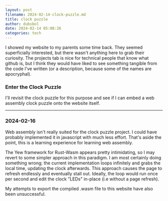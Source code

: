 ```yaml
---
layout: post
filename: 2024-02-14-clock-puzzle.md
title: clock puzzle
author: dubsbol
date: 2024-02-14 05:08:26
categories: tech
---
```

I showed my website to my parents some time back. They seemed superficially interested, but there wasn't anything here to grab their curiosity. The projects tab is nice for technical people that know what github is, but I think they would have liked to see something tangible from the code I've written (or a description, because some of the names are apocryphal).

### Enter the Clock Puzzle

I'll revisit the clock puzzle for this purpose and see if I can embed a web assembly clock puzzle onto the website itself.

---
### 2024-02-16
Web assembly isn't really suited for the clock puzzle project. I could have probably implemented it in javascript with much less effort. That's aside the point, this is a learning experience for learning web assembly.

The Yew framework for Rust-Wasm appears pretty intimidating, so I may revert to some simpler approach in this paradigm. I am most certainly doing something wrong; the current implementation loops infinitely and grabs the local time, updating the clock afterwards. This approach causes the page to refresh endlessly and eventually stall out. Ideally, the loop would run once per second and edit the clock "LEDs" in-place (i.e without a page refresh). 

My attempts to export the compiled .wasm file to this website have also been unsuccessful.